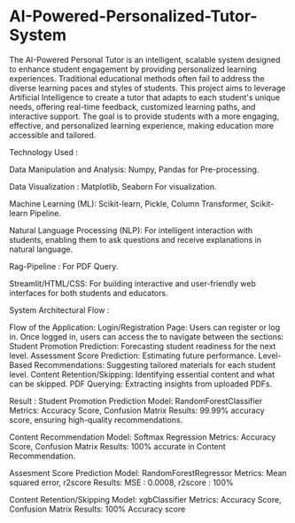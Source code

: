 # AI-Powered-Personalized-Tutor-System


The AI-Powered Personal Tutor is an intelligent, scalable system designed to enhance student engagement by providing personalized learning experiences. Traditional educational methods often fail to address the diverse learning paces and styles of students. This project aims to leverage Artificial Intelligence to create a tutor that adapts to each student's unique needs, offering real-time feedback, customized learning paths, and interactive support. The goal is to provide students with a more engaging, effective, and personalized learning experience, making education more accessible and tailored.





Technology Used : 

Data Manipulation and Analysis: Numpy, Pandas for Pre-processing.

Data Visualization :  Matplotlib, Seaborn For visualization.

Machine Learning (ML): Scikit-learn, Pickle, Column Transformer, Scikit-learn Pipeline.

Natural Language Processing (NLP): For intelligent interaction with students, enabling them to ask questions and receive explanations in natural language.

Rag-Pipeline : For PDF Query.

Streamlit/HTML/CSS: For building interactive and user-friendly web interfaces for both students and educators.







System Architectural Flow : 

Flow of the Application:
Login/Registration Page: Users can register or log in.
Once logged in, users can access the  to navigate between the sections:
Student Promotion Prediction: Forecasting student readiness for the next level.
Assessment Score Prediction: Estimating future performance.
Level-Based Recommendations: Suggesting tailored materials for each student level.
Content Retention/Skipping: Identifying essential content and what can be skipped.
PDF Querying: Extracting insights from uploaded PDFs.


Result : 
Student Promotion Prediction
Model: RandomForestClassifier
Metrics: Accuracy Score, Confusion Matrix
Results: 99.99% accuracy score, ensuring high-quality recommendations.

Content Recommendation
Model: Softmax Regression 
Metrics: Accuracy Score, Confusion Matrix
Results: 100% accurate in Content Recommendation.

Assesment Score Prediction
Model: RandomForestRegressor
Metrics: Mean squared error, r2score
Results: MSE : 0.0008, r2score : 100%

Content Retention/Skipping
Model: xgbClassifier
Metrics: Accuracy Score, Confusion Matrix
Results:  100% Accuracy score





